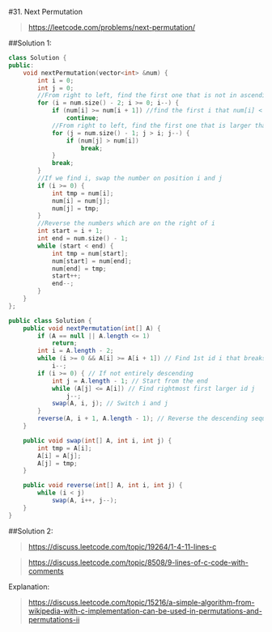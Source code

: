 #31. Next Permutation
> https://leetcode.com/problems/next-permutation/

##Solution 1:
```cpp
class Solution {
public:
    void nextPermutation(vector<int> &num) {
        int i = 0;
        int j = 0;
        //From right to left, find the first one that is not in ascending order.
        for (i = num.size() - 2; i >= 0; i--) {
            if (num[i] >= num[i + 1]) //find the first i that num[i] < num[i+1]
                continue;
            //From right to left, find the first one that is larger than num[i]
            for (j = num.size() - 1; j > i; j--) {
                if (num[j] > num[i])
                    break;
            }
            break;
        }
        //If we find i, swap the number on position i and j
        if (i >= 0) {
            int tmp = num[i];
            num[i] = num[j];
            num[j] = tmp;
        }
        //Reverse the numbers which are on the right of i
        int start = i + 1;
        int end = num.size() - 1;
        while (start < end) {
            int tmp = num[start];
            num[start] = num[end];
            num[end] = tmp;
            start++;
            end--;
        }
    }
};
```

```java
public class Solution {
    public void nextPermutation(int[] A) {
        if (A == null || A.length <= 1)
            return;
        int i = A.length - 2;
        while (i >= 0 && A[i] >= A[i + 1]) // Find 1st id i that breaks descending order
            i--; 
        if (i >= 0) { // If not entirely descending
            int j = A.length - 1; // Start from the end
            while (A[j] <= A[i]) // Find rightmost first larger id j
                j--; 
            swap(A, i, j); // Switch i and j
        }
        reverse(A, i + 1, A.length - 1); // Reverse the descending sequence
    }

    public void swap(int[] A, int i, int j) {
        int tmp = A[i];
        A[i] = A[j];
        A[j] = tmp;
    }

    public void reverse(int[] A, int i, int j) {
        while (i < j)
            swap(A, i++, j--);
    }
}
```

##Solution 2:
> https://discuss.leetcode.com/topic/19264/1-4-11-lines-c

> https://discuss.leetcode.com/topic/8508/9-lines-of-c-code-with-comments

Explanation:
> https://discuss.leetcode.com/topic/15216/a-simple-algorithm-from-wikipedia-with-c-implementation-can-be-used-in-permutations-and-permutations-ii
